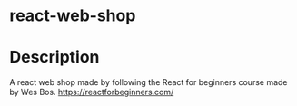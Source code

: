 # react-web-shop

# Description
A react web shop made by following the React for beginners course made by Wes Bos.
https://reactforbeginners.com/
